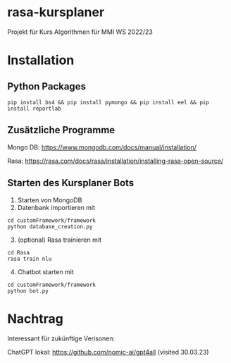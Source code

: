 # rasa-kursplaner
Projekt für Kurs Algorithmen für MMI WS 2022/23

# Installation
## Python Packages
```console
pip install bs4 && pip install pymongo && pip install eel && pip install reportlab
```
## Zusätzliche Programme
Mongo DB:
https://www.mongodb.com/docs/manual/installation/

Rasa:
https://rasa.com/docs/rasa/installation/installing-rasa-open-source/

## Starten des Kursplaner Bots
1. Starten von MongoDB
2. Datenbank importieren mit
```console
cd customFramework/framework
python database_creation.py
```
3. (optional) Rasa trainieren mit 
```console
cd Rasa
rasa train nlu
```
4. Chatbot starten mit
```console
cd customFramework/framework
python bot.py
```

# Nachtrag
Interessant für zukünftige Verisonen: 

ChatGPT lokal: https://github.com/nomic-ai/gpt4all (visited 30.03.23)
